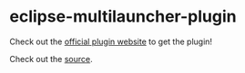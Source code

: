 # eclipse-multilauncher-plugin

Check out the [official plugin website](https://corrado98.github.io/eclipse-multilauncher-plugin/) to get the plugin!

Check out the [source](https://github.com/Corrado98/eclipse-multilauncher).
